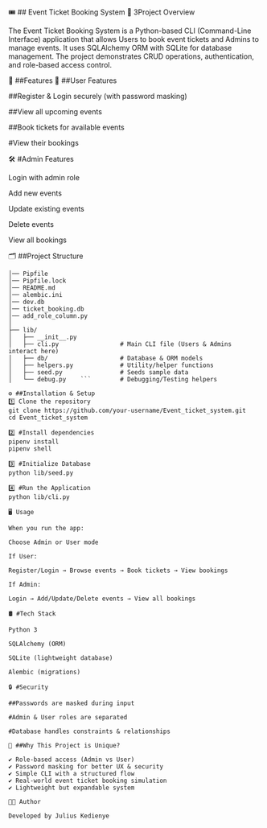 🎟️ ## Event Ticket Booking System
📌 3Project Overview

The Event Ticket Booking System is a Python-based CLI (Command-Line Interface) application that allows Users to book event tickets and Admins to manage events.
It uses SQLAlchemy ORM with SQLite for database management. The project demonstrates CRUD operations, authentication, and role-based access control.

🚀 ##Features
👥 ##User Features

##Register & Login securely (with password masking)

##View all upcoming events

##Book tickets for available events

#View their bookings

🛠️ #Admin Features

Login with admin role

Add new events

Update existing events

Delete events

View all bookings

🗂️ ##Project Structure
```Event_ticket_system/
│── Pipfile
│── Pipfile.lock
│── README.md
│── alembic.ini
│── dev.db
│── ticket_booking.db
│── add_role_column.py
│
├── lib/
│   ├── __init__.py 
│   ├── cli.py                 # Main CLI file (Users & Admins interact here)
│   ├── db/                    # Database & ORM models
│   ├── helpers.py             # Utility/helper functions
│   ├── seed.py                # Seeds sample data
│   └── debug.py    ```        # Debugging/Testing helpers

⚙️ ##Installation & Setup
1️⃣ Clone the repository
git clone https://github.com/your-username/Event_ticket_system.git
cd Event_ticket_system

2️⃣ #Install dependencies
pipenv install
pipenv shell

3️⃣ #Initialize Database
python lib/seed.py

4️⃣ #Run the Application
python lib/cli.py

🖥️ Usage

When you run the app:

Choose Admin or User mode

If User:

Register/Login → Browse events → Book tickets → View bookings

If Admin:

Login → Add/Update/Delete events → View all bookings

🛢️ #Tech Stack

Python 3

SQLAlchemy (ORM)

SQLite (lightweight database)

Alembic (migrations)

🔒 #Security

##Passwords are masked during input

#Admin & User roles are separated

#Database handles constraints & relationships

🌟 ##Why This Project is Unique?

✔️ Role-based access (Admin vs User)
✔️ Password masking for better UX & security
✔️ Simple CLI with a structured flow
✔️ Real-world event ticket booking simulation
✔️ Lightweight but expandable system

👨‍💻 Author

Developed by Julius Kedienye

